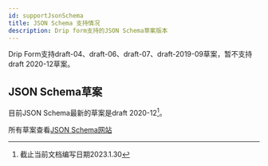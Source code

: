 ```yaml
---
id: supportJsonSchema
title: JSON Schema 支持情况
description: Drip form支持的JSON Schema草案版本
---
```


Drip Form支持draft-04、draft-06、draft-07、draft-2019-09草案，暂不支持draft 2020-12草案。

## JSON Schema草案

目前JSON Schema最新的草案是draft 2020-12[^1]。

所有草案查看[JSON Schema网站](https://json-schema.org/specification.html)

[^1]: 截止当前文档编写日期2023.1.30